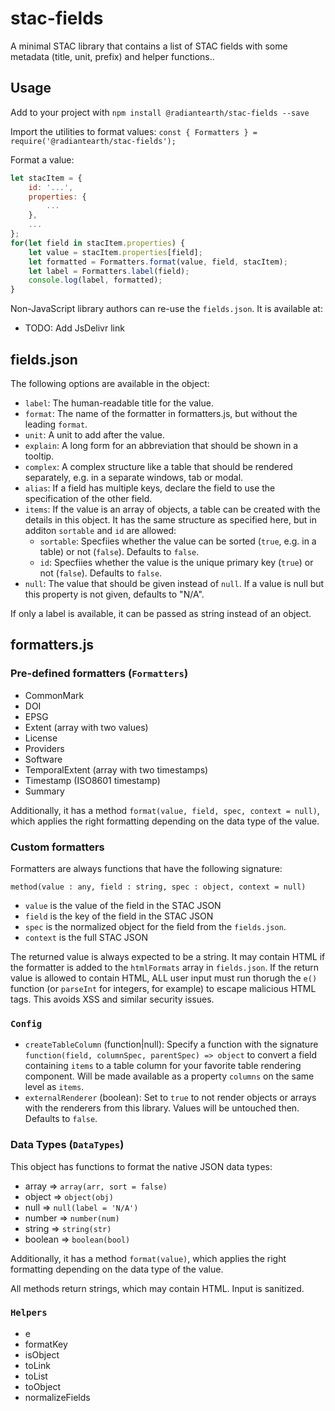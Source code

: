 # stac-fields

A minimal STAC library that contains a list of STAC fields with some metadata (title, unit, prefix) and helper functions..

## Usage

Add to your project with `npm install @radiantearth/stac-fields --save`

Import the utilities to format values:
`const { Formatters } = require('@radiantearth/stac-fields');`

Format a value:
```js
let stacItem = {
    id: '...',
    properties: {
        ...
    },
    ...
};
for(let field in stacItem.properties) {
    let value = stacItem.properties[field];
    let formatted = Formatters.format(value, field, stacItem);
    let label = Formatters.label(field);
    console.log(label, formatted);
}
```

Non-JavaScript library authors can re-use the `fields.json`. It is available at:
* TODO: Add JsDelivr link

## fields.json

The following options are available in the object:

* `label`: The human-readable title for the value.
* `format`: The name of the formatter in formatters.js, but without the leading `format`.
* `unit`: A unit to add after the value.
* `explain`: A long form for an abbreviation that should be shown in a tooltip.
* `complex`: A complex structure like a table that should be rendered separately, e.g. in a separate windows, tab or modal.
* `alias`: If a field has multiple keys, declare the field to use the specification of the other field.
* `items`: If the value is an array of objects, a table can be created with the details in this object. It has the same structure as specified here, but in additon `sortable` and `id` are allowed:
    * `sortable`: Specfiies whether the value can be sorted (`true`, e.g. in a table) or not (`false`). Defaults to `false`.
    * `id`: Specfiies whether the value is the unique primary key (`true`) or not (`false`). Defaults to `false`.
* `null`: The value that should be given instead of `null`. If a value is null but this property is not given, defaults to "N/A".

If only a label is available, it can be passed as string instead of an object.

## formatters.js

### Pre-defined formatters (`Formatters`)

* CommonMark
* DOI
* EPSG
* Extent (array with two values)
* License
* Providers
* Software
* TemporalExtent (array with two timestamps)
* Timestamp (ISO8601 timestamp)
* Summary

Additionally, it has a method `format(value, field, spec, context = null)`, which applies the right formatting depending on the data type of the value.

### Custom formatters

Formatters are always functions that have the following signature:

`method(value : any, field : string, spec : object, context = null)`

- `value` is the value of the field in the STAC JSON
- `field` is the key of the field in the STAC JSON
- `spec` is the normalized object for the field from the `fields.json`.
- `context` is the full STAC JSON

The returned value is always expected to be a string.
It may contain HTML if the formatter is added to the `htmlFormats` array in `fields.json`.
If the return value is allowed to contain HTML, ALL user input must run thorugh the `e()` function (or `parseInt` for integers, for example) to escape malicious HTML tags.
This avoids XSS and similar security issues.

### `Config`

* `createTableColumn` (function\|null): Specify a function with the signature `function(field, columnSpec, parentSpec) => object` to convert a field containing `items` to a table column for your favorite table rendering component. Will be made available as a property `columns` on the same level as `items`.
* `externalRenderer` (boolean): Set to `true` to not render objects or arrays with the renderers from this library. Values will be untouched then. Defaults to `false`.

### Data Types (`DataTypes`)

This object has functions to format the native JSON data types: 
* array => `array(arr, sort = false)`
* object => `object(obj)`
* null => `null(label = 'N/A')`
* number => `number(num)`
* string => `string(str)`
* boolean => `boolean(bool)`

Additionally, it has a method `format(value)`, which applies the right formatting depending on the data type of the value.

All methods return strings, which may contain HTML. Input is sanitized.

### `Helpers`

* e
* formatKey
* isObject
* toLink
* toList
* toObject
* normalizeFields